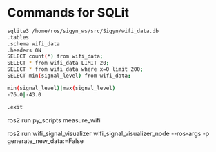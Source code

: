 # Commands for SQLit
```bash
sqlite3 /home/ros/sigyn_ws/src/Sigyn/wifi_data.db
.tables
.schema wifi_data
.headers ON
SELECT count(*) from wifi_data;
SELECT * from wifi_data LIMIT 20;
SELECT * from wifi_data where x=0 limit 200;
SELECT min(signal_level) from wifi_data;

min(signal_level)|max(signal_level)
-76.0|-43.0

.exit
```



ros2 run py_scripts measure_wifi

ros2 run wifi_signal_visualizer wifi_signal_visualizer_node --ros-args -p generate_new_data:=False